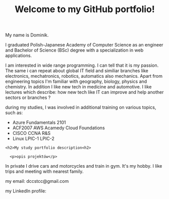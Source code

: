 <html>
<header>
<h1>Welcome to my GitHub portfolio!</h1>
</header>
<main>
  
  <p>My name is Dominik.</p>
  
  <p>I graduated Polish-Japanese Academy of Computer Science as an engineer and Bachelor of Science (BSc) degree with a specialization in web applications. </p>
  
  <p>I am interested in wide range programming. I can tell that it is my passion. The same i can repeat about global IT field and similiar branches like electronics, mechatronics, robotics, automatics also mechanics. Apart from engineering topics I'm familiar with geography, biology, physics and chemistry. In addition I like new tech in medicine and automotive. I like lectures which describe: how new tech like IT can improve and help another sectors or branches ?</p>
  
  <p>during my studies, I was involved in additional training on various topics, such as:
  <ul>
    <li>Azure Fundamentals 2101</li>
    <li>ACF2007 AWS Acamedy Cloud Foundations</li>
    <li>CISCO CCNA R&S</li>
    <li>Linux LPIC-1 LPIC-2</li>
  </ul>
  </p>
  
  <section>
    
    <h2>My study portfolio description<h2>
      
      <p>opis projektów</p>
    
  </section>
  
  <p>In private I drive cars and motorcycles and train in gym. It's my hobby. I like trips and meeting with nearest family.</p>
  
</main>
    <footer>
      <p>my email: dccstcc@gmail.com</p>
      <p>my LinkedIn profile: </p>
    </footer>
</html>


